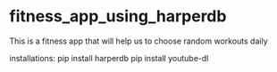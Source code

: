 # fitness_app_using_harperdb
This is a fitness app that will help us to choose random workouts daily

installations:
pip install harperdb
pip install youtube-dl
